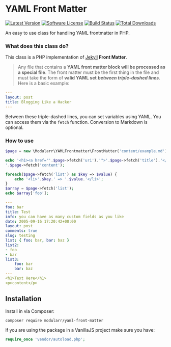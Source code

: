 YAML Front Matter
================
[![Latest Version](http://img.shields.io/packagist/v/modularr/yaml-front-matter.svg?style=flat)](https://packagist.org/packages/modularr/yaml-front-matter)
[![Software License](https://img.shields.io/badge/license-MIT-blue.svg)](LICENSE)
[![Build Status](https://img.shields.io/travis/Modularr/YAML-FrontMatter/master.svg?style=flat)](https://travis-ci.org/Modularr/YAML-FrontMatter)
[![Total Downloads](https://img.shields.io/packagist/dt/modularr/yaml-front-matter.svg?style=flat)](https://packagist.org/packages/modularr/yaml-front-matter)

An easy to use class for handling YAML frontmatter in PHP.

### What does this class do?

This class is a PHP implementation of [Jekyll](https://jekyllrb.com/docs/frontmatter/) **Front Matter**.

> Any file that contains a **YAML front matter block will be processed as a special file**. The front matter must be the first thing in the file and must take the form of **valid YAML set** _**between triple-dashed lines**_. Here is a basic example:

```yaml
---
layout: post
title: Blogging Like a Hacker
---
```

Between these triple-dashed lines, you can set variables using YAML. You can access them via the `fetch` function. Conversion to Markdown is optional.

### How to use

```php
$page = new \Modularr\YAMLFrontmatter\FrontMatter('content/example.md');

echo '<h1><a href="'.$page->fetch('uri').'">'.$page->fetch('title').'</a></h1>
'.$page->fetch('content');

foreach($page->fetch('list') as $key => $value) {
    echo '<li>'.$key.' => '.$value.'</li>';
}
$array = $page->fetch('list');
echo $array['foo'];
```

```yaml
---
foo: bar
title: Test
info: you can have as many custom fields as you like
date: 2005-09-16 17:20:42+00:00
layout: post
comments: true
slug: testing
list: { foo: bar, bar: baz }
list2:
- foo
- bar
list3:
    foo: bar
    bar: baz
---
<h1>Text Here</h1>
<p>content</p>
```

## Installation

Install in via Composer:

```
composer require modularr/yaml-front-matter
```

If you are using the package in a VanillaJS project make sure you have:

```php
require_once 'vendor/autoload.php';
```
